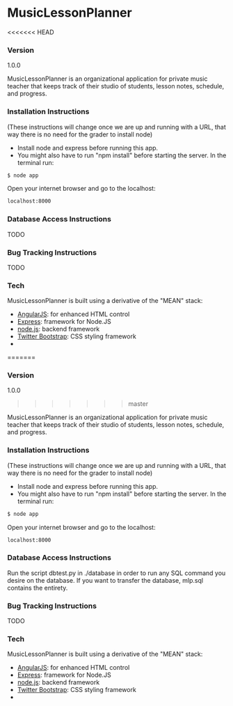 # MusicLessonPlanner
<<<<<<< HEAD

### Version
1.0.0

MusicLessonPlanner is an organizational application for private music teacher that keeps track of their studio of students, lesson notes, schedule, and progress.

### Installation Instructions

(These instructions will change once we are up and running with a URL, that way there is no need for the grader to install node)

- Install node and express before running this app. 
- You might also have to run "npm install" before starting the server.
In the terminal run:
```sh
$ node app
```
Open your internet browser and go to the localhost:
```sh
localhost:8000
```

### Database Access Instructions

TODO

### Bug Tracking Instructions

TODO

### Tech

MusicLessonPlanner is built using a derivative of the "MEAN" stack:
* [AngularJS]: for enhanced HTML control
* [Express]: framework for Node.JS
* [node.js]: backend framework
* [Twitter Bootstrap]: CSS styling framework
* [SQLite3]: Database


[node.js]:http://nodejs.org
[Twitter Bootstrap]:http://twitter.github.com/bootstrap/
[express]:http://expressjs.com
[AngularJS]:http://angularjs.org
[SQLite3]:https://sqlite.org

=======

### Version
1.0.0
>>>>>>> master

MusicLessonPlanner is an organizational application for private music teacher that keeps track of their studio of students, lesson notes, schedule, and progress.

### Installation Instructions

(These instructions will change once we are up and running with a URL, that way there is no need for the grader to install node)

- Install node and express before running this app. 
- You might also have to run "npm install" before starting the server.
In the terminal run:
```sh
$ node app
```
Open your internet browser and go to the localhost:
```sh
localhost:8000
```

### Database Access Instructions

Run the script dbtest.py in ./database in order to run any SQL command you desire on the database. If you want to transfer the database, mlp.sql contains the entirety. 

### Bug Tracking Instructions

TODO

### Tech

MusicLessonPlanner is built using a derivative of the "MEAN" stack:
* [AngularJS]: for enhanced HTML control
* [Express]: framework for Node.JS
* [node.js]: backend framework
* [Twitter Bootstrap]: CSS styling framework
* [SQLite3]: Database


[node.js]:http://nodejs.org
[Twitter Bootstrap]:http://twitter.github.com/bootstrap/
[express]:http://expressjs.com
[AngularJS]:http://angularjs.org
[SQLite3]:https://sqlite.org
